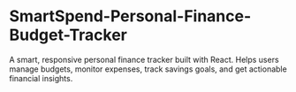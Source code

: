 # SmartSpend-Personal-Finance-Budget-Tracker
A smart, responsive personal finance tracker built with React. Helps users manage budgets, monitor expenses, track savings goals, and get actionable financial insights.
